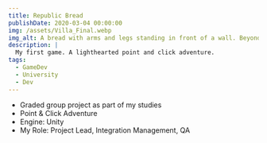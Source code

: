 ```yaml
---
title: Republic Bread
publishDate: 2020-03-04 00:00:00
img: /assets/Villa_Final.webp
img_alt: A bread with arms and legs standing in front of a wall. Beyond the wall is a villa on a hill where two other breads are talking to each other.
description: |
  My first game. A lighthearted point and click adventure.
tags:
  - GameDev
  - University
  - Dev
---
```


- Graded group project as part of my studies
- Point & Click Adventure
- Engine: Unity
- My Role: Project Lead, Integration Management, QA

